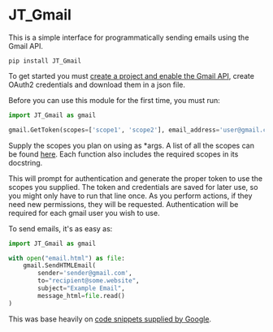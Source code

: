 # JT_Gmail
This is a simple interface for programmatically sending emails using the Gmail API.

```
pip install JT_Gmail
``` 

To get started you must <a href="https://console.developers.google.com/apis/library/gmail.googleapis.com">create a project 
and enable the Gmail API</a>, create OAuth2 credentials and download them in a json file.

Before you can use this module for the first time, you must run:
```python
import JT_Gmail as gmail

gmail.GetToken(scopes=['scope1', 'scope2'], email_address='user@gmail.com', cred_path="path_to_your_credentials.json")
```

Supply the scopes you plan on using as *args. A list of all the scopes can be found 
<a href="https://developers.google.com/gmail/api/auth/scopes">here<a>. Each function also includes the required scopes
in its docstring.

This will prompt for authentication and generate the proper token to use the scopes you supplied. The token and 
credentials are saved for later use, so you might only have to run that line once. As you perform actions, if they need 
new permissions, they will be requested. Authentication will be required for each gmail user you wish to use.

To send emails, it's as easy as:
```python
import JT_Gmail as gmail

with open("email.html") as file:
    gmail.SendHTMLEmail(
        sender='sender@gmail.com', 
        to="recipient@some.website", 
        subject="Example Email", 
        message_html=file.read()
)
```

This was base heavily on <a href="https://developers.google.com/gmail/api/quickstart/python">code snippets supplied by 
Google<a>.
